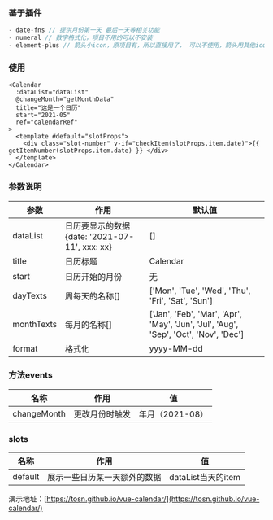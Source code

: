 ### 基于插件
```js
- date-fns // 提供月份第一天 最后一天等相关功能
- numeral // 数字格式化，项目不用的可以不安装
- element-plus // 箭头小icon，原项目有，所以直接用了， 可以不使用，箭头用其他iconfont等替代
```



### 使用

```vue
<Calendar
  :dataList="dataList"
  @changeMonth="getMonthData"
  title="这是一个日历"
  start="2021-05"
  ref="calendarRef"
>
  <template #default="slotProps">
    <div class="slot-number" v-if="checkItem(slotProps.item.date)">{{ getItemNumber(slotProps.item.date) }}	</div>
  </template>
</Calendar>
```

### 参数说明

| 参数       | 作用                                          | 默认值                                                       |
| ---------- | --------------------------------------------- | ------------------------------------------------------------ |
| dataList   | 日历要显示的数据{date: '2021-07-11', xxx: xx} | []                                                           |
| title      | 日历标题                                      | Calendar                                                     |
| start      | 日历开始的月份                                | 无                                                           |
| dayTexts   | 周每天的名称[]                                | ['Mon', 'Tue', 'Wed', 'Thu', 'Fri', 'Sat', 'Sun']            |
| monthTexts | 每月的名称[]                                  | ['Jan', 'Feb', 'Mar', 'Apr', 'May', 'Jun', 'Jul', 'Aug', 'Sep', 'Oct', 'Nov', 'Dec'] |
| format     | 格式化                                        | yyyy-MM-dd                                                   |

### 方法events

| 名称        | 作用           | 值              |
| ----------- | -------------- | --------------- |
| changeMonth | 更改月份时触发 | 年月（2021-08） |

### slots

| 名称    | 作用                         | 值                 |
| ------- | ---------------------------- | ------------------ |
| default | 展示一些日历某一天额外的数据 | dataList当天的item |

演示地址：[https://tosn.github.io/vue-calendar/](https://tosn.github.io/vue-calendar/)

